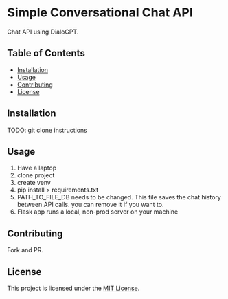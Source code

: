 # Simple Conversational Chat API

Chat API using DialoGPT.

## Table of Contents

- [Installation](#installation)
- [Usage](#usage)
- [Contributing](#contributing)
- [License](#license)

## Installation

TODO: git clone instructions

## Usage
1. Have a laptop
2. clone project
3. create venv
4. pip install > requirements.txt
5. PATH_TO_FILE_DB needs to be changed. This file saves the chat history between API calls. you can remove it if you want to. 
6. Flask app runs a local, non-prod server on your machine

## Contributing
Fork and PR.

## License

This project is licensed under the [MIT License](LICENSE).